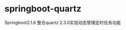# springboot-quartz
Springboot2.1.6 整合quartz 2.3.0实现动态管理定时任务功能                                     
